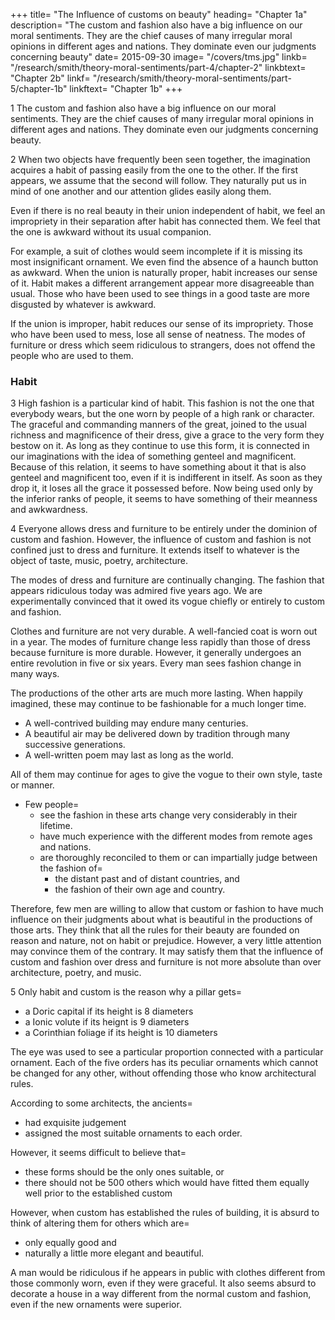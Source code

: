 +++
title=  "The Influence of customs on beauty"
heading=  "Chapter 1a"
description=  "The custom and fashion also have a big influence on our moral sentiments. They are the chief causes of many irregular moral opinions in different ages and nations. They dominate even our judgments concerning beauty" 
date=  2015-09-30
image=  "/covers/tms.jpg"
linkb=  "/research/smith/theory-moral-sentiments/part-4/chapter-2"
linkbtext=  "Chapter 2b"
linkf=  "/research/smith/theory-moral-sentiments/part-5/chapter-1b"
linkftext=  "Chapter 1b"
+++

1 The custom and fashion also have a big influence on our moral sentiments. They are the chief causes of many irregular moral opinions in different ages and nations. They dominate even our judgments concerning beauty.
 
2 When two objects have frequently been seen together, the imagination acquires a habit of passing easily from the one to the other. If the first appears, we assume that the second will follow. They naturally put us in mind of one another and our attention glides easily along them.

Even if there is no real beauty in their union independent of habit, we feel an impropriety in their separation after habit has connected them. We feel that the one is awkward without its usual companion.
<!-- We miss something which we expected to find.
The habitual arrangement of our ideas is disturbed by the disappointment. -->

For example, a suit of clothes would seem incomplete if it is missing its most insignificant ornament. We even find the absence of a haunch button as awkward. When the union is naturally proper, habit increases our sense of it. Habit makes a different arrangement appear more disagreeable than usual. Those who have been used to see things in a good taste are more disgusted by whatever is awkward.

If the union is improper, habit reduces our sense of its impropriety. Those who have been used to mess, lose all sense of neatness. The modes of furniture or dress which seem ridiculous to strangers, does not offend the people who are used to them.


### Habit 

3 High fashion is a particular kind of habit. This fashion is not the one that everybody wears, but the one worn by people of a high rank or character. The graceful and commanding manners of the great, joined to the usual richness and magnificence of their dress, give a grace to the very form they bestow on it.
As long as they continue to use this form, it is connected in our imaginations with the idea of something genteel and magnificent.
Because of this relation, it seems to have something about it that is also genteel and magnificent too, even if it is indifferent in itself.
As soon as they drop it, it loses all the grace it possessed before.
Now being used only by the inferior ranks of people, it seems to have something of their meanness and awkwardness.


4 Everyone allows dress and furniture to be entirely under the dominion of custom and fashion. However, the influence of custom and fashion is not confined just to dress and furniture. It extends itself to whatever is the object of taste, music, poetry, architecture.

The modes of dress and furniture are continually changing. The fashion that appears ridiculous today was admired five years ago.
We are experimentally convinced that it owed its vogue chiefly or entirely to custom and fashion.

Clothes and furniture are not very durable. A well-fancied coat is worn out in a year. The modes of furniture change less rapidly than those of dress because furniture is more durable. However, it generally undergoes an entire revolution in five or six years. Every man sees fashion change in many ways. 
<!-- It cannot continue to be fashionable. -->
 
The productions of the other arts are much more lasting. When happily imagined, these may continue to be fashionable for a much longer time. 
- A well-contrived building may endure many centuries.
- A beautiful air may be delivered down by tradition through many successive generations.
- A well-written poem may last as long as the world.

All of them may continue for ages to give the vogue to their own style, taste or manner.
- Few people= 
  - see the fashion in these arts change very considerably in their lifetime.
  - have much experience with the different modes from remote ages and nations.
  - are thoroughly reconciled to them or can impartially judge between the fashion of= 
    - the distant past and of distant countries, and
    - the fashion of their own age and country.

Therefore, few men are willing to allow that custom or fashion to have much influence on their judgments about what is beautiful in the productions of those arts. They think that all the rules for their beauty are founded on reason and nature, not on habit or prejudice. However, a very little attention may convince them of the contrary. It may satisfy them that the influence of custom and fashion over dress and furniture is not more absolute than over architecture, poetry, and music.


5 Only habit and custom is the reason why a pillar gets= 
- a Doric capital if its height is 8 diameters
- a Ionic volute if its heignt is 9 diameters
- a Corinthian foliage if its height is 10 diameters

<!-- The propriety of each of those appropriations can be founded  -->

The eye was used to see a particular proportion connected with a particular ornament. Each of the five orders has its peculiar ornaments which cannot be changed for any other, without offending those who know architectural rules.
<!-- It would be offended if they were not joined together. -->

According to some architects, the ancients= 
- had exquisite judgement
- assigned the most suitable ornaments to each order.

However, it seems difficult to believe that= 
- these forms should be the only ones suitable, or
- there should not be 500 others which would have fitted them equally well prior to the established custom

However, when custom has established the rules of building, it is absurd to think of altering them for others which are= 
- only equally good and
- naturally a little more elegant and beautiful.

A man would be ridiculous if he appears in public with clothes different from those commonly worn, even if they were graceful. It also seems absurd to decorate a house in a way different from the normal custom and fashion, even if the new ornaments were superior.
